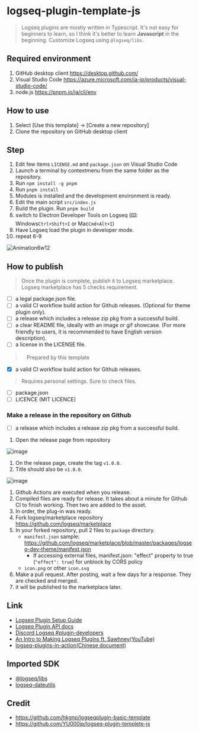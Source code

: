 # logseq-plugin-template-js

> Logseq plugins are mostly written in Typescript. It's not easy for beginners to learn, so I think it's better to learn **Javascript** in the beginning. Customize Logseq using `@logseq/libs`.

## Required environment

1. GitHub desktop client <https://desktop.github.com/>
1. Visual Studio Code <https://azure.microsoft.com/ja-jp/products/visual-studio-code/>
1. node.js <https://pnpm.io/ja/cli/env>

## How to use

1. Select [Use this template] → [Create a new repository]
1. Clone the repository on GitHub desktop client

## Step

1. Edit few items `LICENSE.md` and `package.json` on Visual Studio Code
1. Launch a terminal by contextmenu from the same folder as the repository.
1. Run `npm install -g pnpm`
1. Run `pnpm install`
1. Modules is installed and the development environment is ready.
1. Edit the main script `src/index.js`
1. Build the plugin. Run `pnpm build`
1. switch to Electron Developer Tools on Logseq (⌨️: Windows`Ctrl+Shift+I` or Mac`Cmd+Alt+I`)
1. Have Logseq load the plugin in developer mode.
1. repeat 6-9

![Animation6w12](https://user-images.githubusercontent.com/111847207/204119897-c237eabf-c538-4d24-ac72-c6735364119a.gif)

## How to publish

> Once the plugin is complete, publish it to Logseq marketplace. Logseq marketplace has 5 checks requirement.

- [ ] a legal package.json file.
- [ ] a valid CI workflow build action for Github releases. (Optional for theme plugin only).
- [ ] a release which includes a release zip pkg from a successful build.
- [ ] a clear README file, ideally with an image or gif showcase. (For more friendly to users, it is recommended to have English version description).
- [ ] a license in the LICENSE file.

>　Prepared by this template

- [x]  a valid CI workflow build action for Github releases.

> Requires personal settings. Sure to check files.

- [ ] package.json
- [ ] LICENCE (MIT LICENCE)

### Make a release in the repository on Github

- [ ]  a release which includes a release zip pkg from a successful build.

1. Open the release page from repository

![image](https://user-images.githubusercontent.com/111847207/206027638-99da2713-f674-4813-9644-a094a134479f.png)

1. On the release page, create the tag `v1.0.0`.
1. Title should also be `v1.0.0`.

![image](https://user-images.githubusercontent.com/111847207/206028567-02e0d6b0-f2ff-4a53-b471-97d534732d19.png)

1. Github Actions are executed when you release.
1. Compiled files are ready for release. It takes about a minute for Github CI to finish working. Then two are added to the asset.
1. In order, the plug-in was ready.
1. Fork logseq/marketplace repository <https://github.com/logseq/marketplace>
1. In your forked repository, pull  2 files to `package` directory.
   - `manifest.json` sample: <https://github.com/logseq/marketplace/blob/master/packages/logseq-dev-theme/manifest.json>
      - If accessing external files, manifest.json: "effect" property to true (`"effect": true`) for unblock by CORS policy
   - `icon.png` or other `icon.svg`
1. Make a pull request. After posting, wait a few days for a response. They are checked and merged.
1. it will be published to the marketplace later.

## Link

- [Logseq Plugin Setup Guide](https://gist.github.com/xyhp915/bb9f67f5b430ac0da2629d586a3e4d69)
- [Logseq Plugin API docs](https://plugins-doc.logseq.com/)
- [Discord Logseq #plugin-developers](https://discord.gg/rak7X2dXx9)
- [An Intro to Making Logseq Plugins ft. Sawhney(YouTube)](https://www.youtube.com/watch?v=57h7te3NvJg)
- [logseq-plugins-in-action(Chinese document)](https://correctroad.gitbook.io/logseq-plugins-in-action/)

## Imported SDK

- [@logseq/libs](https://logseq.github.io/plugins/)
- [logseq-dateutils](https://github.com/hkgnp/logseq-dateutils)

## Credit

- <https://github.com/hkgnp/logseqplugin-basic-template>
- <https://github.com/YU000jp/logseq-plugin-templete-js>
